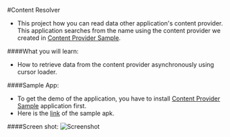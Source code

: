 #Content Resolver

- This project how you can read data other application's content provider. This application searches from the name using the content provider we created in [Content Provider Sample](https://github.com/kevalpatel2106/android-samples/tree/master/Content%20Provider%20and%20resolver/ContentProviderSample).

####What you will learn:
- How to retrieve data from the content provider asynchronously using cursor loader.

####Sample App:
- To get the demo of the application, you have to install [Content Provider Sample](https://github.com/kevalpatel2106/android-samples/tree/master/Content%20Provider%20and%20resolver/ContentProviderSample) application first.
- Here is the [link](https://mega.nz/#!iAQS2CTZ!XWR8s1S_nL5PQdqZndvQFshd-mUiOPAzlG0H7GjaUJE) of the sample apk.

####Screen shot:
![Screenshot](https://github.com/kevalpatel2106/android-samples/tree/master/Content%20Provider%20and%20resolver/ContentResolverSample/assets/sample.png)
